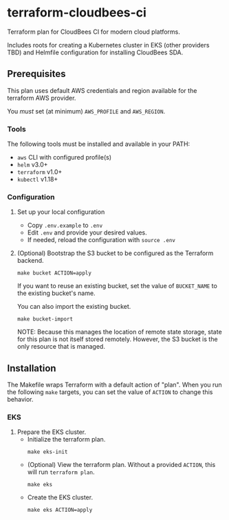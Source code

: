 # terraform-cloudbees-ci
Terraform plan for CloudBees CI for modern cloud platforms.

Includes roots for creating a Kubernetes cluster in EKS (other providers TBD) and Helmfile configuration for installing CloudBees SDA.

## Prerequisites
This plan uses default AWS credentials and region available for the terraform AWS provider.

You _must_ set (at minimum) `AWS_PROFILE` and `AWS_REGION`. 

### Tools
The following tools must be installed and available in your PATH:
* `aws` CLI with configured profile(s)
* `helm` v3.0+
* `terraform` v1.0+
* `kubectl` v1.18+

### Configuration
1. Set up your local configuration 
    * Copy `.env.example` to `.env`
    * Edit `.env` and provide your desired values.
    * If needed, reload the configuration with `source .env`

2. (Optional) Bootstrap the S3 bucket to be configured as the Terraform backend.
    ```shell
    make bucket ACTION=apply
    ```

   If you want to reuse an existing bucket, set the value of `BUCKET_NAME` to the existing bucket's name.

   You can also import the existing bucket.
   ```shell
   make bucket-import
   ```

    NOTE: Because this manages the location of remote state storage, state for this plan
    is not itself stored remotely. However, the S3 bucket is the only resource that is managed.

## Installation
The Makefile wraps Terraform with a default action of "plan". When you run the following `make` targets, you can set the value of `ACTION` to change this behavior.

### EKS 
1. Prepare the EKS cluster.
    * Initialize the terraform plan. 
        ```shell
        make eks-init
        ```
    * (Optional) View the terraform plan. Without a provided `ACTION`, this will run `terraform plan`.
        ```shell
        make eks
        ```
    * Create the EKS cluster.
        ```shell
        make eks ACTION=apply
        ```
